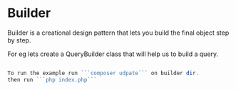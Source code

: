 # Builder
Builder is a creational design pattern that 
lets you build the final object step by step.

For eg lets create a QueryBuilder class that will help us to build a query.

```php

To run the example run ```composer udpate``` on builder dir.
then run ```php index.php```
